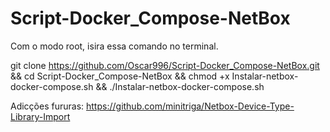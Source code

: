 # Script-Docker_Compose-NetBox

Com o modo root, isira essa comando no terminal.


git clone https://github.com/Oscar996/Script-Docker_Compose-NetBox.git && cd Script-Docker_Compose-NetBox && chmod +x Instalar-netbox-docker-compose.sh && ./Instalar-netbox-docker-compose.sh 



Adicções fururas:
https://github.com/minitriga/Netbox-Device-Type-Library-Import
